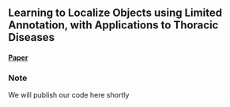 ## Learning to Localize Objects using Limited Annotation, with Applications to Thoracic Diseases
#### [Paper](https://ieeexplore.ieee.org/abstract/document/9416490)

### Note
We will publish our code here shortly
